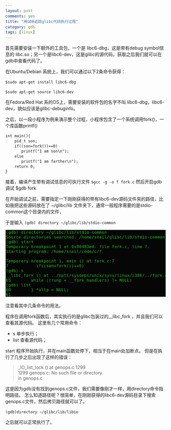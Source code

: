 ```yaml
---
layout: post
comments: yes
title: "用GDB追踪glibc代码执行过程"
category: gdb
tags: [linux]
---
```


首先需要安装一下额外的工具包，一个是 libc6-dbg，这是带有debug symbol信息的 libc.so；另一个是libc6-dev，这是glibc的源代码，获取之后我们就可以在gdb中查看代码了。

在Ubuntu/Debian 系统上，我们可以通过以下2条命令获得：

`$sudo apt-get install libc6-dbg`

`$sudo apt-get source libc6-dev`


在Fedora/Red Hat 系的OS上，需要安装的软件包的名字不叫 libc6-dbg，libc6-dev，貌似应该是glibc-debuginfo。

之后，以一段小程序为例来演示整个过程，小程序包含了一个系统调用fork()，一个库函数printf()

```
int main(){
    pid_t son;
    if((son=fork())==0)
       printf("I am son\n");
    else
       printf("I am farther\n");
    return 0;
}
```

接着，编译产生带有调试信息的可执行文件 `$gcc -g -o f fork.c`
然后开启gdb调试 $gdb fork

在开始调试之前，需要指定一下刚刚获得的带有libc6-dev源码文件夹的路径，比如我把这些源码放在了 ~/glibc/lib 文件夹下，通常一般程序需要的是stdio-common这个目录内的文件，

于是输入 `(gdb) directory ~/glibc/lib/stdio-common`

![gdb](/image/2012/gdb.png)

注意看其中几条命令的用法。

程序在调用fork函数后，其实执行的是glibc包装过的__libc_fork ，并且我们可以查看其源代码。
这里有几个常用命令：
- s 单步执行；
- list 查看源代码；

start 程序开始执行，并在main函数处停下，相当于在main处加断点。
但是在执行了几步之后出现了这样的错误：

>_IO_list_lock () at genops.c:1299    
>1299 genops.c: No such file or directory.   
>in genops.c   


这是因为gdb没有找到genops.c文件，我们需要像刚才一样，用directory命令指明路径。
怎么知道路径呢？很简单，在刚刚获得的libc6-dev源码目录下搜索genops.c文件，然后拷贝路径就可以了。

`(gdb)directory ~/glibc/lib/libio`

之后就可以正常执行了。
